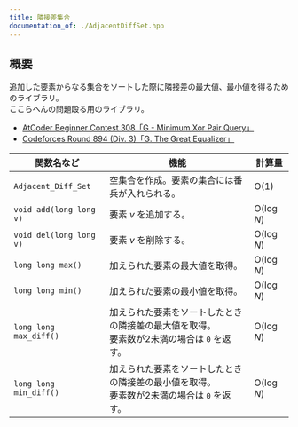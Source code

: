 ```yaml
---
title: 隣接差集合
documentation_of: ./AdjacentDiffSet.hpp
---
```


## 概要
追加した要素からなる集合をソートした際に隣接差の最大値、最小値を得るためのライブラリ。<br>
ここらへんの問題殴る用のライブラリ。
<ul>
    <li><a href="https://atcoder.jp/contests/abc308/tasks/abc308_g">
AtCoder Beginner Contest 308「G - Minimum Xor Pair Query」</a></li>
    <li><a href="https://codeforces.com/contest/1862/problem/G">
Codeforces Round 894 (Div. 3)「G. The Great Equalizer」</a></li>
</ul>

|関数名など|機能|計算量|
|---------|----|-----|
|`Adjacent_Diff_Set`| 空集合を作成。要素の集合には番兵が入れられる。| $\text{O}(1)$ |
|`void add(long long v)`| 要素 $v$ を追加する。| $\text{O}(\log N)$ |
|`void del(long long v)`| 要素 $v$ を削除する。| $\text{O}(\log N)$ |
|`long long max()`| 加えられた要素の最大値を取得。 | $\text{O}(\log N)$ |
|`long long min()`| 加えられた要素の最小値を取得。 | $\text{O}(\log N)$ |
|`long long max_diff()`| 加えられた要素をソートしたときの隣接差の最大値を取得。<br> 要素数が2未満の場合は `0` を返す。 | $\text{O}(\log N)$ |
|`long long min_diff()`| 加えられた要素をソートしたときの隣接差の最小値を取得。<br> 要素数が2未満の場合は `0` を返す。  | $\text{O}(\log N)$ |
